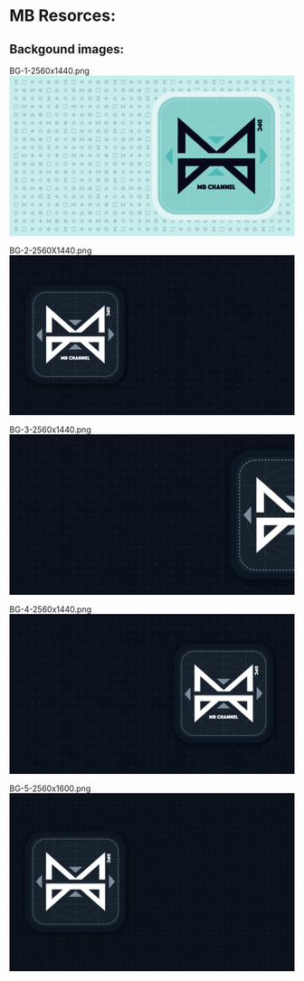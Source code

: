# MB Resorces:
## Backgound images:
BG-1-2560x1440.png
![alt text](https://github.com/NuttareeB/MB-resources/blob/master/Background/BG-1-2560x1440.png?raw=true)

BG-2-2560X1440.png
![alt text](https://github.com/NuttareeB/MB-resources/blob/master/Background/BG-2-2560X1440.png?raw=true)

BG-3-2560x1440.png
![alt text](https://github.com/NuttareeB/MB-resources/blob/master/Background/BG-3-2560x1440.png?raw=true)

BG-4-2560x1440.png
![alt text](https://github.com/NuttareeB/MB-resources/blob/master/Background/BG-4-2560x1440.png?raw=true)

BG-5-2560x1600.png
![alt text](https://github.com/NuttareeB/MB-resources/blob/master/Background/BG-5-2560x1600.png?raw=true)
